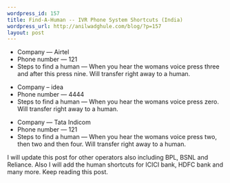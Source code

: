```yaml
--- 
wordpress_id: 157
title: Find-A-Human -- IVR Phone System Shortcuts (India)
wordpress_url: http://anilwadghule.com/blog/?p=157
layout: post
---
```

<ul><li>Company — Airtel</li><li>Phone number — 121</li><li>Steps to find a human — When you hear the womans voice press three and after this press nine. Will transfer right away to a human.</li></ul><ul><li>Company – idea</li><li>Phone number — 4444</li><li>Steps to find a human — When you hear the womans voice press zero. Will transfer right away to a human.</li></ul><ul><li>Company — Tata Indicom</li><li>Phone number — 121</li><li>Steps to find a human — When you hear the womans voice press two, then two and then four. Will transfer right away to a human.</li></ul>I will update this post for other operators also including BPL, BSNL and Reliance. Also I will add the human shortcuts for ICICI bank, HDFC bank and many more. Keep reading this post.
